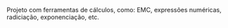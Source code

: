 Projeto com ferramentas de cálculos, como: EMC, expressões numéricas, radiciação, exponenciação, etc. 
